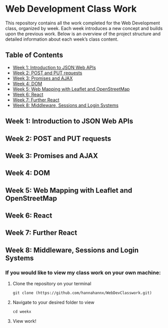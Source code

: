 # Web Development Class Work

This repository contains all the work completed for the Web Development class, organized by week. Each week introduces a new concept and builds upon the previous work. Below is an overview of the project structure and detailed information about each week’s class content.

## Table of Contents
- [Week 1: Introduction to JSON Web APIs](#week-1-introduction-to-json-web-apis)
- [Week 2: POST and PUT requests](#week-2-post-and-put-requests)
- [Week 3: Promises and AJAX](#week-3-promises-and-ajax)
- [Week 4: DOM](#week-4-dom)
- [Week 5: Web Mapping with Leaflet and OpenStreetMap](#week-5-web-mapping-with-leaflet-and-openstreetmap)
- [Week 6: React](#week-6-react)
- [Week 7: Further React](#week-7-further-react)
- [Week 8: Middleware, Sessions and Login Systems](#week-8-middleware-sessions-and-login-systems)

## Week 1: Introduction to JSON Web APIs
## Week 2: POST and PUT requests
## Week 3: Promises and AJAX
## Week 4: DOM
## Week 5: Web Mapping with Leaflet and OpenStreetMap
## Week 6: React
## Week 7: Further React
## Week 8: Middleware, Sessions and Login Systems


### If you would like to view my class work on your own machine: 
1. Clone the repository on your terminal

   ``` git clone (https://github.com/hannahannx/WebDevClasswork.git) ```
   
2. Navigate to your desired folder to view

   ``` cd weekx ```
  
4. View work!


